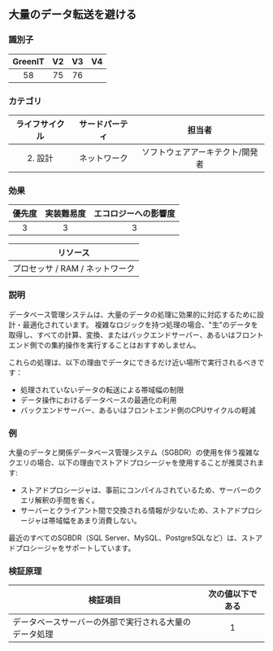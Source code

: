 ## 大量のデータ転送を避ける

### 識別子

| GreenIT |  V2  |  V3  |  V4  |
|:-------:|:----:|:----:|:----:|
|  58    | 75  | 76  |      |

### カテゴリ

| ライフサイクル |  サードパーティ  |  担当者  |
|:---------:|:----:|:----:|
| 2. 設計 | ネットワーク | ソフトウェアアーキテクト/開発者 |

### 効果

| 優先度 |      実装難易度       |  エコロジーへの影響度    |
|:-------------------:|:-------------------------:|:---------------------:|
| 3 | 3 | 3 |

|リソース                                      |
|:----------------------------------------------------------:|
| プロセッサ  / RAM / ネットワーク   |

### 説明

データベース管理システムは、大量のデータの処理に効果的に対応するために設計・最適化されています。
複雑なロジックを持つ処理の場合、"生"のデータを取得し、すべての計算、変換、またはバックエンドサーバー、あるいはフロントエンド側での集約操作を実行することはおすすめしません。

これらの処理は、以下の理由でデータにできるだけ近い場所で実行されるべきです：

- 処理されていないデータの転送による帯域幅の制限
- データ操作におけるデータベースの最適化の利用
- バックエンドサーバー、あるいはフロントエンド側のCPUサイクルの軽減

### 例

大量のデータと関係データベース管理システム（SGBDR）の使用を伴う複雑なクエリの場合、以下の理由でストアドプロシージャを使用することが推奨されます:

- ストアドプロシージャは、事前にコンパイルされているため、サーバーのクエリ解釈の手間を省く。
- サーバーとクライアント間で交換される情報が少ないため、ストアドプロシージャは帯域幅をあまり消費しない。

最近のすべてのSGBDR（SQL Server、MySQL、PostgreSQLなど）は、ストアドプロシージャをサポートしています。

### 検証原理

| 検証項目     | 次の値以下である   |  
|-------------------|:-------------------------:|
|  データベースサーバーの外部で実行される大量のデータ処理 |  1 |
